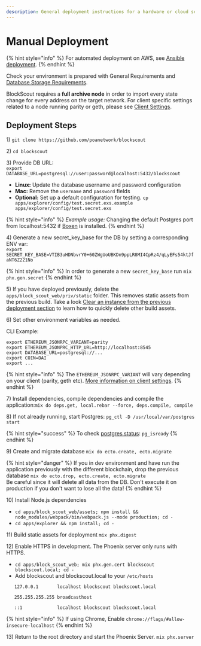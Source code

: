 ```yaml
---
description: General deployment instructions for a hardware or cloud services environment
---
```


# Manual Deployment

{% hint style="info" %}
For automated deployment on AWS, see [Ansible deployment](../ansible-deployment/).
{% endhint %}

Check your environment is prepared with General Requirements and [Database Storage Requirements](../information-and-settings/database-storage-requirements.md).

BlockScout requires a **full archive node** in order to import every state change for every address on the target network. For client specific settings related to a node running parity or geth, please see [Client Settings](../information-and-settings/client-settings-parity-geth-ganache.md).

## Deployment Steps

1\) `git clone https://github.com/poanetwork/blockscout`

2\) `cd blockscout`

3\) Provide DB URL:  
`export DATABASE_URL=postgresql://user:password@localhost:5432/blockscout` 

* **Linux:** Update the database username and password configuration
* **Mac:** Remove the `username` and `password` fields
* **Optional:** Set up a default configuration for testing. `cp apps/explorer/config/test.secret.exs.example apps/explorer/config/test.secret.exs` 

{% hint style="info" %}
_Example usage:_ Changing the default Postgres port from localhost:5432 if [Boxen](https://github.com/boxen/boxen) is installed.
{% endhint %}

4\) Generate a new secret\_key\_base for the DB by setting a corresponding ENV var:  
`export SECRET_KEY_BASE=VTIB3uHDNbvrY0+60ZWgUoUBKDn9ppLR8MI4CpRz4/qLyEFs54ktJfaNT6Z221No`

{% hint style="info" %}
In order to generate a new `secret_key_base` run `mix phx.gen.secret`
{% endhint %}

5\) If you have deployed previously, delete the `apps/block_scout_web/priv/static` folder. This removes static assets from the previous build. Take a look [Clear an instance from the previous deployment section](https://docs.blockscout.com/for-developers/manual-deployment/clear-instance-from-previous-deployment) to learn how to quickly delete other build assets.

6\) Set other environment variables as needed.

CLI Example:

```text
export ETHEREUM_JSONRPC_VARIANT=parity
export ETHEREUM_JSONPRC_HTTP_URL=http://localhost:8545
export DATABASE_URL=postgresql://...
export COIN=DAI
export ... 
```

{% hint style="info" %}
The `ETHEREUM_JSONRPC_VARIANT` will vary depending on your client \(parity, geth etc\). [More information on client settings](../information-and-settings/client-settings-parity-geth-ganache.md).
{% endhint %}

7\) Install dependencies, compile dependencies and compile the application:`mix do deps.get, local.rebar --force, deps.compile, compile`

8\) If not already running, start Postgres: `pg_ctl -D /usr/local/var/postgres start`

{% hint style="success" %}
To check [postgres status](https://www.postgresql.org/docs/9.6/app-pg-isready.html): `pg_isready`
{% endhint %}

9\) Create and migrate database `mix do ecto.create, ecto.migrate`

{% hint style="danger" %}
If you in dev environment and have run the application previously with the different blockchain, drop the previous database `mix do ecto.drop, ecto.create, ecto.migrate`  
Be careful since it will delete all data from the DB. Don't execute it on production if you don't want to lose all the data!
{% endhint %}

10\) Install Node.js dependencies

* `cd apps/block_scout_web/assets; npm install && node_modules/webpack/bin/webpack.js --mode production; cd -`
* `cd apps/explorer && npm install; cd -`

11\) Build static assets for deployment `mix phx.digest`

12\) Enable HTTPS in development. The Phoenix server only runs with HTTPS.

* `cd apps/block_scout_web; mix phx.gen.cert blockscout blockscout.local; cd -`
* Add blockscout and blockscout.local to your `/etc/hosts`

```text
   127.0.0.1       localhost blockscout blockscout.local

   255.255.255.255 broadcasthost

   ::1             localhost blockscout blockscout.local
```

{% hint style="info" %}
If using Chrome, Enable `chrome://flags/#allow-insecure-localhost`
{% endhint %}

13\) Return to the root directory and start the Phoenix Server. `mix phx.server`

## 


